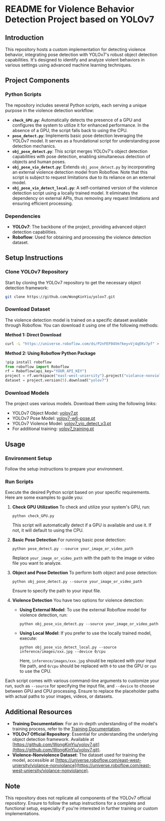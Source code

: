 # README for Violence Behavior Detection Project based on YOLOv7

## Introduction

This repository hosts a custom implementation for detecting violence behavior, integrating pose detection with YOLOv7's robust object detection capabilities. It's designed to identify and analyze violent behaviors in various settings using advanced machine learning techniques.

## Project Components

### Python Scripts
The repository includes several Python scripts, each serving a unique purpose in the violence detection workflow:

- **`check_GPU.py`**: Automatically detects the presence of a GPU and configures the system to utilize it for enhanced performance. In the absence of a GPU, the script falls back to using the CPU.
- **`pose_detect.py`**: Implements basic pose detection leveraging the YOLOv7 model. It serves as a foundational script for understanding pose detection mechanics.
- **`obj_pose_detect.py`**: This script merges YOLOv7's object detection capabilities with pose detection, enabling simultaneous detection of objects and human poses.
- **`obj_pose_vio_detect.py`**: Extends `obj_pose_detect.py` by incorporating an external violence detection model from Roboflow. Note that this script is subject to request limitations due to its reliance on an external model.
- **`obj_pose_vio_detect_local.py`**: A self-contained version of the violence detection script using a locally trained model. It eliminates the dependency on external APIs, thus removing any request limitations and ensuring efficient processing.

### Dependencies

- **YOLOv7**: The backbone of the project, providing advanced object detection capabilities.
- **Roboflow**: Used for obtaining and processing the violence detection dataset.

## Setup Instructions

### Clone YOLOv7 Repository
Start by cloning the YOLOv7 repository to get the necessary object detection framework:
```bash
git clone https://github.com/WongKinYiu/yolov7.git
```

### Download Dataset
The violence detection model is trained on a specific dataset available through Roboflow. You can download it using one of the following methods:

**Method 1: Direct Download**
```bash
curl -L "https://universe.roboflow.com/ds/P2nFEF04Vm?key=Vj4qEKv7pf" > roboflow.zip; unzip roboflow.zip; rm roboflow.zip
```

**Method 2: Using Roboflow Python Package**
```python
!pip install roboflow
from roboflow import Roboflow
rf = Roboflow(api_key="YOUR_API_KEY")
project = rf.workspace("east-west-uniersity").project("violance-nonviolance")
dataset = project.version(5).download("yolov7")
```

### Download Models
The project uses various models. Download them using the following links:

- YOLOv7 Object Model: [yolov7.pt](https://github.com/WongKinYiu/yolov7/releases/download/v0.1/yolov7.pt)
- YOLOv7 Pose Model: [yolov7-w6-pose.pt](https://github.com/WongKinYiu/yolov7/releases/download/v0.1/yolov7-w6-pose.pt)
- YOLOv7 Violence Model: [yolov7_vio_detect_v3.pt](https://github.com/Hy77/Yolov7_obj_pose_vio_detection/releases/download/vio_detect_model/yolov7_vio_detect_v3.pt)
- For additional training: [yolov7_training.pt](https://github.com/WongKinYiu/yolov7/releases/download/v0.1/yolov7_training.pt)

## Usage

### Environment Setup
Follow the setup instructions to prepare your environment.

### Run Scripts
Execute the desired Python script based on your specific requirements. Here are some examples to guide you:

1. **Check GPU Utilization**
   To check and utilize your system's GPU, run:
   ```
   python check_GPU.py
   ```
   This script will automatically detect if a GPU is available and use it. If not, it will default to using the CPU.

2. **Basic Pose Detection**
   For running basic pose detection:
   ```
   python pose_detect.py --source your_image_or_video_path
   ```
   Replace `your_image_or_video_path` with the path to the image or video file you want to analyze.

3. **Object and Pose Detection**
   To perform both object and pose detection:
   ```
   python obj_pose_detect.py --source your_image_or_video_path
   ```
   Ensure to specify the path to your input file.

4. **Violence Detection**
   You have two options for violence detection:

   - **Using External Model**:
     To use the external Roboflow model for violence detection, run:
     ```
     python obj_pose_vio_detect.py --source your_image_or_video_path
     ```
   - **Using Local Model**:
     If you prefer to use the locally trained model, execute:
     ```
     python obj_pose_vio_detect_local.py --source inference/images/xxx.jpg --device 0/cpu
     ```
     Here, `inference/images/xxx.jpg` should be replaced with your input file path, and `0/cpu` should be replaced with `0` to use the GPU or `cpu` to use the CPU.

Each script comes with various command-line arguments to customize your run, such as `--source` for specifying the input file, and `--device` to choose between GPU and CPU processing. Ensure to replace the placeholder paths with actual paths to your images, videos, or datasets.
## Additional Resources

- **Training Documentation**: For an in-depth understanding of the model's training process, refer to the [Training Documentation](https://github.com/Hy77/Yolov7_obj_pose_vio_detection/blob/main/Training_Documentation.md).
- **YOLOv7 Official Repository**: Essential for understanding the underlying object detection framework. Available at [https://github.com/WongKinYiu/yolov7.git](https://github.com/WongKinYiu/yolov7.git).
- **Violence-Nonviolence Dataset**: The dataset used for training the model, accessible at [https://universe.roboflow.com/east-west-uniersity/violance-nonviolance](https://universe.roboflow.com/east-west-uniersity/violance-nonviolance).

## Note

This repository does not replicate all components of the YOLOv7 official repository. Ensure to follow the setup instructions for a complete and functional setup, especially if you're interested in further training or custom implementations.
